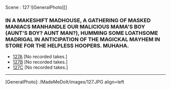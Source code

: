 Scene : 127
![GeneralPhoto][]
### IN A MAKESHIFT MADHOUSE, A GATHERING OF MASKED MANIACS MANHANDLE OUR MALICIOUS MAMA'S BOY (AUNT'S BOY? AUNT MAN?), HUMMING SOME LOATHSOME MADRIGAL IN ANTICIPATION OF THE MAGICKAL MAYHEM IN STORE FOR THE HELPLESS HOOPERS. MUHAHA.

* [127A](127A--FoundFootage--.md) [No recorded takes.]
* [127B](127B--FoundFootage--.md) [No recorded takes.]
* [127C](127C.md) [No recorded takes.]

----

[GeneralPhoto]:  /MadeMeDoIt/images/127.JPG align=left